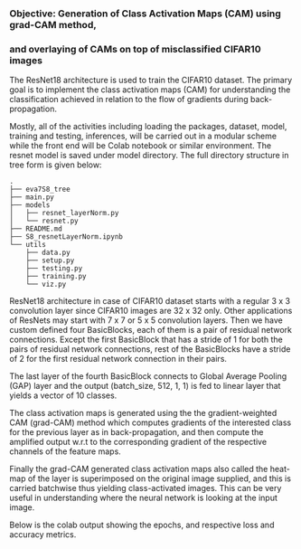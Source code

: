 ### Objective: Generation of Class Activation Maps (CAM) using grad-CAM method,
### and overlaying of CAMs on top of misclassified CIFAR10 images

The ResNet18 architecture is used to train the CIFAR10 dataset. The primary goal is to implement
the class activation maps (CAM) for understanding the classification achieved in relation to the
flow of gradients during back-propagation.

Mostly, all of the activities including loading the packages, dataset, model, training
and testing, inferences, will be carried out in a modular scheme while the front end will be Colab
notebook or similar environment. The resnet model is saved under model directory. The full directory
structure in tree form is given below:

```
.
├── eva7S8_tree
├── main.py
├── models
│   ├── resnet_layerNorm.py
│   └── resnet.py
├── README.md
├── S8_resnetLayerNorm.ipynb
└── utils
    ├── data.py
    ├── setup.py
    ├── testing.py
    ├── training.py
    └── viz.py
```

ResNet18 architecture in case of CIFAR10 dataset starts with a regular 3 x 3 convolution layer
since CIFAR10 images are 32 x 32 only. Other applications of ResNets may start with 7 x 7 or 5 x 5 
convolution layers. Then we have custom defined four BasicBlocks, each of them is a pair of residual
network connections. Except the first BasicBlock that has a stride of 1 for both the pairs of residual
network connections, rest of the BasicBlocks have a stride of 2 for the first residual network
connection in their pairs.

The last layer of the fourth BasicBlock connects to Global Average Pooling (GAP) layer and the output
(batch_size, 512, 1, 1) is fed to linear layer that yields a vector of 10 classes.

The class activation maps is generated using the the gradient-weighted CAM (grad-CAM) method which
computes gradients of the interested class for the previous layer as in back-propagation, and then
compute the amplified output w.r.t to the corresponding gradient of the respective channels of the
feature maps.

Finally the grad-CAM generated class activation maps also called the heat-map of the layer is superimposed
on the original image supplied, and this is carried batchwise thus yielding class-activated images. This
can be very useful in understanding where the neural network is looking at the input image.

Below is the colab output showing the epochs, and respective loss and accuracy metrics.



